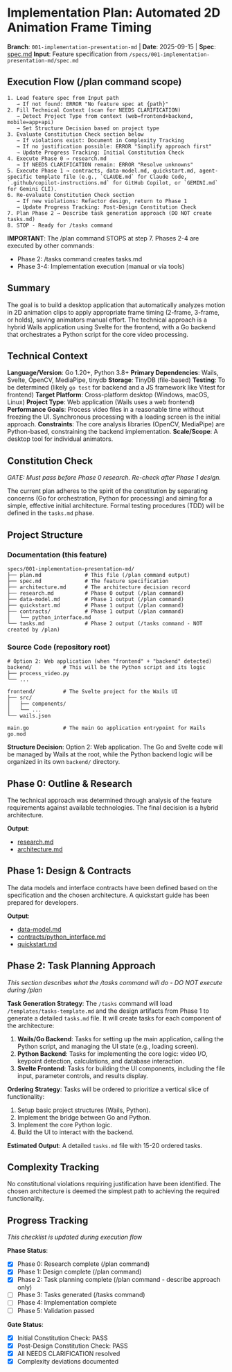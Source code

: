 # Implementation Plan: Automated 2D Animation Frame Timing

**Branch**: `001-implementation-presentation-md` | **Date**: 2025-09-15 | **Spec**: [spec.md](./spec.md)
**Input**: Feature specification from `/specs/001-implementation-presentation-md/spec.md`

## Execution Flow (/plan command scope)
```
1. Load feature spec from Input path
   → If not found: ERROR "No feature spec at {path}"
2. Fill Technical Context (scan for NEEDS CLARIFICATION)
   → Detect Project Type from context (web=frontend+backend, mobile=app+api)
   → Set Structure Decision based on project type
3. Evaluate Constitution Check section below
   → If violations exist: Document in Complexity Tracking
   → If no justification possible: ERROR "Simplify approach first"
   → Update Progress Tracking: Initial Constitution Check
4. Execute Phase 0 → research.md
   → If NEEDS CLARIFICATION remain: ERROR "Resolve unknowns"
5. Execute Phase 1 → contracts, data-model.md, quickstart.md, agent-specific template file (e.g., `CLAUDE.md` for Claude Code, `.github/copilot-instructions.md` for GitHub Copilot, or `GEMINI.md` for Gemini CLI).
6. Re-evaluate Constitution Check section
   → If new violations: Refactor design, return to Phase 1
   → Update Progress Tracking: Post-Design Constitution Check
7. Plan Phase 2 → Describe task generation approach (DO NOT create tasks.md)
8. STOP - Ready for /tasks command
```

**IMPORTANT**: The /plan command STOPS at step 7. Phases 2-4 are executed by other commands:
- Phase 2: /tasks command creates tasks.md
- Phase 3-4: Implementation execution (manual or via tools)

## Summary
The goal is to build a desktop application that automatically analyzes motion in 2D animation clips to apply appropriate frame timing (2-frame, 3-frame, or holds), saving animators manual effort. The technical approach is a hybrid Wails application using Svelte for the frontend, with a Go backend that orchestrates a Python script for the core video processing.

## Technical Context
**Language/Version**: Go 1.20+, Python 3.8+
**Primary Dependencies**: Wails, Svelte, OpenCV, MediaPipe, tinydb
**Storage**: TinyDB (file-based)
**Testing**: To be determined (likely `go test` for backend and a JS framework like Vitest for frontend)
**Target Platform**: Cross-platform desktop (Windows, macOS, Linux)
**Project Type**: Web application (Wails uses a web frontend)
**Performance Goals**: Process video files in a reasonable time without freezing the UI. Synchronous processing with a loading screen is the initial approach.
**Constraints**: The core analysis libraries (OpenCV, MediaPipe) are Python-based, constraining the backend implementation.
**Scale/Scope**: A desktop tool for individual animators.

## Constitution Check
*GATE: Must pass before Phase 0 research. Re-check after Phase 1 design.*

The current plan adheres to the spirit of the constitution by separating concerns (Go for orchestration, Python for processing) and aiming for a simple, effective initial architecture. Formal testing procedures (TDD) will be defined in the `tasks.md` phase.

## Project Structure

### Documentation (this feature)
```
specs/001-implementation-presentation-md/
├── plan.md              # This file (/plan command output)
├── spec.md              # The feature specification
├── architecture.md      # The architecture decision record
├── research.md          # Phase 0 output (/plan command)
├── data-model.md        # Phase 1 output (/plan command)
├── quickstart.md        # Phase 1 output (/plan command)
├── contracts/           # Phase 1 output (/plan command)
│   └── python_interface.md
└── tasks.md             # Phase 2 output (/tasks command - NOT created by /plan)
```

### Source Code (repository root)
```
# Option 2: Web application (when "frontend" + "backend" detected)
backend/          # This will be the Python script and its logic
├── process_video.py
└── ...

frontend/         # The Svelte project for the Wails UI
├── src/
│   ├── components/
│   └── ...
└── wails.json

main.go           # The main Go application entrypoint for Wails
go.mod
```

**Structure Decision**: Option 2: Web application. The Go and Svelte code will be managed by Wails at the root, while the Python backend logic will be organized in its own `backend/` directory.

## Phase 0: Outline & Research
The technical approach was determined through analysis of the feature requirements against available technologies. The final decision is a hybrid architecture.

**Output**:
- [research.md](./research.md)
- [architecture.md](./architecture.md)

## Phase 1: Design & Contracts
The data models and interface contracts have been defined based on the specification and the chosen architecture. A quickstart guide has been prepared for developers.

**Output**:
- [data-model.md](./data-model.md)
- [contracts/python_interface.md](./contracts/python_interface.md)
- [quickstart.md](./quickstart.md)

## Phase 2: Task Planning Approach
*This section describes what the /tasks command will do - DO NOT execute during /plan*

**Task Generation Strategy**:
The `/tasks` command will load `/templates/tasks-template.md` and the design artifacts from Phase 1 to generate a detailed `tasks.md` file. It will create tasks for each component of the architecture:
1.  **Wails/Go Backend**: Tasks for setting up the main application, calling the Python script, and managing the UI state (e.g., loading screen).
2.  **Python Backend**: Tasks for implementing the core logic: video I/O, keypoint detection, calculations, and database interaction.
3.  **Svelte Frontend**: Tasks for building the UI components, including the file input, parameter controls, and results display.

**Ordering Strategy**:
Tasks will be ordered to prioritize a vertical slice of functionality:
1.  Setup basic project structures (Wails, Python).
2.  Implement the bridge between Go and Python.
3.  Implement the core Python logic.
4.  Build the UI to interact with the backend.

**Estimated Output**: A detailed `tasks.md` file with 15-20 ordered tasks.

## Complexity Tracking
No constitutional violations requiring justification have been identified. The chosen architecture is deemed the simplest path to achieving the required functionality.

## Progress Tracking
*This checklist is updated during execution flow*

**Phase Status**:
- [x] Phase 0: Research complete (/plan command)
- [x] Phase 1: Design complete (/plan command)
- [x] Phase 2: Task planning complete (/plan command - describe approach only)
- [ ] Phase 3: Tasks generated (/tasks command)
- [ ] Phase 4: Implementation complete
- [ ] Phase 5: Validation passed

**Gate Status**:
- [x] Initial Constitution Check: PASS
- [x] Post-Design Constitution Check: PASS
- [x] All NEEDS CLARIFICATION resolved
- [x] Complexity deviations documented
